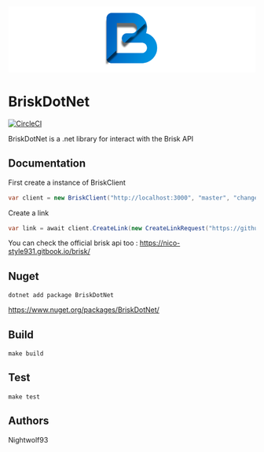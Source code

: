 ![logo](https://github.com/nightwolf93/brisk/blob/master/logo.png?raw=true)

# BriskDotNet

[![CircleCI](https://circleci.com/gh/nightwolf93/BriskDotNet.svg?style=svg)](https://github.com/nightwolf93/brisk)

BriskDotNet is a .net library for interact with the Brisk API

## Documentation

First create a instance of BriskClient

```csharp
var client = new BriskClient("http://localhost:3000", "master", "changeme");
```

Create a link

```csharp
var link = await client.CreateLink(new CreateLinkRequest("https://github.com/nightwolf93/brisk", 30000, 5));
```

You can check the official brisk api too : https://nico-style931.gitbook.io/brisk/

## Nuget

```
dotnet add package BriskDotNet
```

https://www.nuget.org/packages/BriskDotNet/

## Build

```
make build
```

## Test

```
make test
```

## Authors

Nightwolf93
